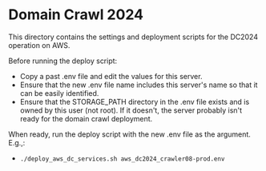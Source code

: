 Domain Crawl 2024
=================

This directory contains the settings and deployment scripts for the DC2024 operation on AWS.

Before running the deploy script:
- Copy a past .env file and edit the values for this server.
- Ensure that the new .env file name includes this server's name so that it can be easily identified.
- Ensure that the STORAGE_PATH directory in the .env file exists and is owned by this user (not root). If it doesn't, the server probably isn't ready for the domain crawl deployment.

When ready, run the deploy script with the new .env file as the argument. E.g.,:
* `./deploy_aws_dc_services.sh aws_dc2024_crawler08-prod.env`

